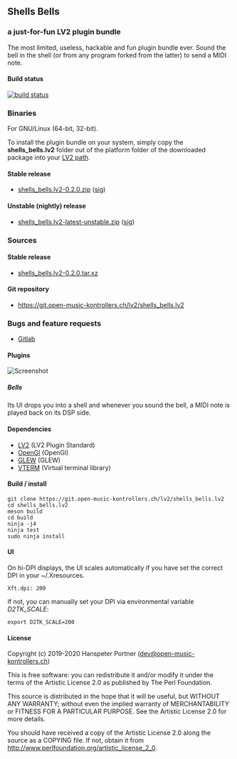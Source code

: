 ## Shells Bells

### a just-for-fun LV2 plugin bundle

The most limited, useless, hackable and fun plugin bundle ever. Sound the bell in the shell
(or from any program forked from the latter) to send a MIDI note.

#### Build status

[![build status](https://gitlab.com/OpenMusicKontrollers/shells_bells.lv2/badges/master/build.svg)](https://gitlab.com/OpenMusicKontrollers/shells_bells.lv2/commits/master)

### Binaries

For GNU/Linux (64-bit, 32-bit).

To install the plugin bundle on your system, simply copy the __shells_bells.lv2__
folder out of the platform folder of the downloaded package into your
[LV2 path](http://lv2plug.in/pages/filesystem-hierarchy-standard.html).

#### Stable release

* [shells_bells.lv2-0.2.0.zip](https://dl.open-music-kontrollers.ch/shells_bells.lv2/stable/shells_bells.lv2-0.2.0.zip) ([sig](https://dl.open-music-kontrollers.ch/shells_bells.lv2/stable/shells_bells.lv2-0.2.0.zip.sig))

#### Unstable (nightly) release

* [shells_bells.lv2-latest-unstable.zip](https://dl.open-music-kontrollers.ch/shells_bells.lv2/unstable/shells_bells.lv2-latest-unstable.zip) ([sig](https://dl.open-music-kontrollers.ch/shells_bells.lv2/unstable/shells_bells.lv2-latest-unstable.zip.sig))

### Sources

#### Stable release

* [shells_bells.lv2-0.2.0.tar.xz](https://git.open-music-kontrollers.ch/lv2/shells_bells.lv2/snapshot/shells_bells.lv2-0.2.0.tar.xz)

#### Git repository

* <https://git.open-music-kontrollers.ch/lv2/shells_bells.lv2>

<!--
### Packages

* [ArchLinux](https://www.archlinux.org/packages/community/x86_64/shells_bells.lv2/)
-->

### Bugs and feature requests

* [Gitlab](https://gitlab.com/OpenMusicKontrollers/shells_bells.lv2)
<!--
* [Github](https://github.com/OpenMusicKontrollers/shells_bells.lv2)
-->

#### Plugins

![Screenshot](https://git.open-music-kontrollers.ch/lv2/shells_bells.lv2/plain/screenshots/screenshot_1.png)

##### Bells

Its UI drops you into a shell and whenever you sound the bell, a MIDI note
is played back on its DSP side.

#### Dependencies

* [LV2](http://lv2plug.in) (LV2 Plugin Standard)
* [OpenGl]() (OpenGl)
* [GLEW]() (GLEW)
* [VTERM]() (Virtual terminal library)

#### Build / install

	git clone https://git.open-music-kontrollers.ch/lv2/shells_bells.lv2
	cd shells_bells.lv2
	meson build
	cd build
	ninja -j4
	ninja test
	sudo ninja install

#### UI

On hi-DPI displays, the UI scales automatically if you have set the correct DPI
in your ~/.Xresources.

    Xft.dpi: 200

If not, you can manually set your DPI via environmental variable *D2TK_SCALE*:

    export D2TK_SCALE=200

#### License

Copyright (c) 2019-2020 Hanspeter Portner (dev@open-music-kontrollers.ch)

This is free software: you can redistribute it and/or modify
it under the terms of the Artistic License 2.0 as published by
The Perl Foundation.

This source is distributed in the hope that it will be useful,
but WITHOUT ANY WARRANTY; without even the implied warranty of
MERCHANTABILITY or FITNESS FOR A PARTICULAR PURPOSE. See the
Artistic License 2.0 for more details.

You should have received a copy of the Artistic License 2.0
along the source as a COPYING file. If not, obtain it from
<http://www.perlfoundation.org/artistic_license_2_0>.
